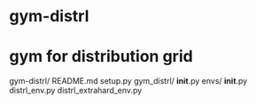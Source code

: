 # gym-distrl
# gym for distribution grid
gym-distrl/
  README.md
  setup.py
  gym_distrl/
    __init__.py
    envs/
      __init__.py
      distrl_env.py
      distrl_extrahard_env.py
